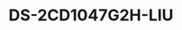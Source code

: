 ---
id: 19
title: "DS-2CD1047G2H-LIU"
slug: "DS-2CD1047G2H-LIU"
subTitle: "4 MP ColorVu Hybrid Bullet Camera"
category: "networkcamera"
imgCard: "/src/assets/images/networkcamera/DS-2CD1047G2H-LIU/DS-2CD1047G2H-LIU-1.webp"
imgAlt: "DS-2CD1047G2H-LIU"
thumbnails: [
  "/src/assets/images/networkcamera/DS-2CD1047G2H-LIU/DS-2CD1047G2H-LIU-1.webp",
  "/src/assets/images/networkcamera/DS-2CD1047G2H-LIU/DS-2CD1047G2H-LIU-2.webp",
  "/src/assets/images/networkcamera/DS-2CD1047G2H-LIU/DS-2CD1047G2H-LIU-3.webp",
]
features: [
  "4 MP high-resolution imaging with vivid color clarity",
  "Smart Hybrid Light for enhanced visibility at long range",
  "Human and vehicle detection for accurate event alerts",
  "Built-in microphone for real-time audio security",
  "Supports up to 512 GB onboard storage (optional SD card)",
  "H.265+ compression and IP67-rated weather resistance"
]
rating: 5
reviewCount: 100
specifications: {
  Camera: {
    Image_Sensor: "1/3\" Progressive Scan CMOS",
    Max_Resolution: "2560 × 1440",
    Min_Illumination: "Color: 0.001 Lux @ (F1.0, AGC ON)",
    Shutter_Time: "1/3 s to 1/100,000 s",
    Day_Night: "IR cut filter",
    Angle_Adjustment: "Pan: 0° to 360°,tilt: 0° to 90°,rotate: 0° to 360°"
  },
  Lens: {
    Lens_Type: "Fixed focal lens, 2.8 and 4 mm optional",
    Focal_Length_FOV: {
      "2.8 mm": "horizontal FOV 115°, vertical FOV 60°, diagonal FOV 143°",
      "4 mm": "horizontal FOV 94°, vertical FOV 50°, diagonal FOV 110°"
    },
    Lens_Mount: "M12",
    Iris_Type: "Fixed",
    Aperture: "F1.0"
  },
  Video: {
    Main_Stream: {
      "50_Hz": "20 fps (2560 × 1440) , 25 fps (1920 × 1080, 1280 × 720)",
      "60_Hz": "20 fps (2560 × 1440) , 24 fps (1920 × 1080, 1280 × 720)"
    },
    Sub_Stream: {
      "50_Hz": "25 fps (1280 × 720, 640 × 480, 640 × 360)",
      "60_Hz": "24 fps (1280 × 720, 640 × 480, 640 × 360)"
    },
    Video_Compression: {
      Main_Stream: "H.265+/H.265/H.264+/H.264",
      Sub_Stream: "H.265/H.264/MJPEG"
    },
    Video_Bit_Rate: "32 Kbps to 16 Mbps",
    H264_Type: "Baseline Profile,Main Profile,High Profile",
    H265_Type: "Main Profile",
    Bit_Rate_Control: "CBR,VBR",
    Scalable_Video_Coding: "H.264 and H.265 encoding",
    ROI: "1 fixed region for main stream"
  },
  Audio: {
    Audio_Type: "Mono sound",
    Audio_Compression: "G.711/G.722.1/G.726/MP2L2/PCM/AAC-LC",
    Audio_Bit_Rate: "64 Kbps (G.711)/16 Kbps (G.722.1)/16 Kbps (G.726)/32 to 160 Kbps (MP2L2)/16 to 64 Kbps (AAC-LC)",
    Audio_Sampling_Rate: "8 kHz/16 kHz",
    Environment_Noise_Filtering: "Yes"
  },
  Network: {
    Protocols: "IPv4, IPv6, TCP/IP, ICMP, DHCP, DNS, HTTP, RTP, RTSP, RTCP, NTP, IGMP, UDP, QoS, FTP, SMTP",
    Simultaneous_Live_View: "Up to 6 channels",
    API: "Open Network Video Interface (Profile S, Profile T, Profile G (only -F model supports)),ISAPI,SDK",
    User_Host: "Up to 32 users; 3 user levels: administrator, operator, and user",
    Security: "Password protection, complicated password, watermark, basic and digest authentication for HTTP, WSSE and digest authentication for Open Network Video Interface, security audit log, host authentication (MAC address)",
    Client: "iVMS-4200,Hik-Connect",
    Web_Browser: "Plug-in required live view: IE 10, IE 11, Local service: Chrome 57.0+, Firefox 52.0+, Edge 89+"
  },
  Image: {
    Image_Settings: "Rotate mode,saturation,brightness,contrast,sharpness,gain,white balance,adjustable by client software or web browser",
    Day_Night_Switch: "Day,Night,Auto,Schedule",
    WDR: "120 dB",
    SNR: "≥ 52 dB",
    Image_Enhancement: "BLC,HLC,3D DNR",
    Privacy_Mask: "4 programmable polygon privacy masks"
  },
  General: {
    Power: "12 VDC ± 25%, 0.5 A, max. 6 W,Ø5.5 mm coaxial power plug,reverse polarity protection, PoE: IEEE 802.3af, Class 3, max. 7.5 W",
    Material: "Front cover: metal, body: plastic, bracket: plastic",
    Dimension: "69.8 mm × 67.9 mm × 172.9 mm (2.7\" × 2.7\" × 6.8\")",
    Package_Dimension: "150 mm × 150 mm × 141 mm (5.91\" × 5.91\" × 5.55\")",
    Weight: "Approx. 550 g (1.2 lb.)",
    With_Package_Weight: "Approx. 800 g (1.8 lb.)",
    Storage_Conditions: "-30 °C to 60 °C (-22 °F to 140 °F). Humidity 95% or less (non-condensing)",
    Startup_and_Operating_Conditions: "-30 °C to 60 °C (-22 °F to 140 °F). Humidity 95% or less (non-condensing)",
    Language: "English, Ukrainian",
    General_Function: "Heartbeat,anti-banding,mirror,password protection,password reset via email"
  }
}
---